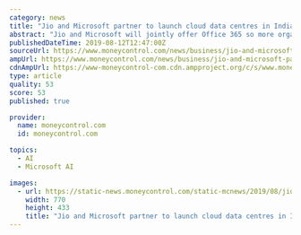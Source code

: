 ```yaml
---
category: news
title: "Jio and Microsoft partner to launch cloud data centres in India"
abstract: "Jio and Microsoft will jointly offer Office 365 so more organisations can empower their employees with their modern workplace. \"We will bring Azure Cognitive Services to more create more break through in intelligent experiences with the support of major ..."
publishedDateTime: 2019-08-12T12:47:00Z
sourceUrl: https://www.moneycontrol.com/news/business/jio-and-microsoft-partner-to-launch-cloud-data-centres-in-india-4322291.html
ampUrl: https://www.moneycontrol.com/news/business/jio-and-microsoft-partner-to-launch-cloud-data-centres-in-india-4322291.html/amp
cdnAmpUrl: https://www-moneycontrol-com.cdn.ampproject.org/c/s/www.moneycontrol.com/news/business/jio-and-microsoft-partner-to-launch-cloud-data-centres-in-india-4322291.html/amp
type: article
quality: 53
score: 53
published: true

provider:
  name: moneycontrol.com
  id: moneycontrol.com

topics:
  - AI
  - Microsoft AI

images:
  - url: https://static-news.moneycontrol.com/static-mcnews/2019/08/jio-microsoft-1920x1080-770x433.jpg
    width: 770
    height: 433
    title: "Jio and Microsoft partner to launch cloud data centres in India"
---
```

